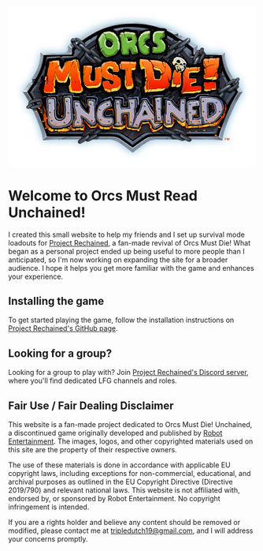 ![Logo](./src/assets/images/logo.webp)

# Welcome to Orcs Must Read Unchained!
I created this small website to help my friends and I set up survival mode loadouts for [Project Rechained](https://github.com/TimeMaster18/Project-Rechained), a fan-made revival of Orcs Must Die! What began as a personal project ended up being useful to more people than I anticipated, so I'm now working on expanding the site for a broader audience. I hope it helps you get more familiar with the game and enhances your experience.

## Installing the game
To get started playing the game, follow the installation instructions on [Project Rechained's GitHub page](https://github.com/TimeMaster18/Project-Rechained).

## Looking for a group?
Looking for a group to play with? Join [Project Rechained's Discord server](https://discord.gg/xkZskPXtwm), where you'll find dedicated LFG channels and roles.

## Fair Use / Fair Dealing Disclaimer
This website is a fan-made project dedicated to Orcs Must Die! Unchained, a discontinued game originally developed and published by [Robot Entertainment](https://robotentertainment.com/). The images, logos, and other copyrighted materials used on this site are the property of their respective owners.

The use of these materials is done in accordance with applicable EU copyright laws, including exceptions for non-commercial, educational, and archival purposes as outlined in the EU Copyright Directive (Directive 2019/790) and relevant national laws. This website is not affiliated with, endorsed by, or sponsored by Robot Entertainment. No copyright infringement is intended.

If you are a rights holder and believe any content should be removed or modified, please contact me at [tripledutch19@gmail.com](mailto:tripledutch19@gmail.com), and I will address your concerns promptly.